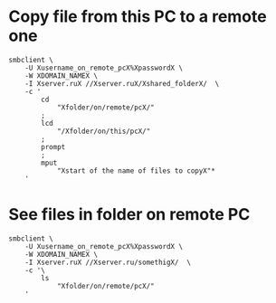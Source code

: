 #                  Copy file from this PC to a remote one

```
smbclient \
    -U Xusername_on_remote_pcX%XpasswordX \
    -W XDOMAIN_NAMEX \
    -I Xserver.ruX //Xserver.ruX/Xshared_folderX/  \
    -c '
        cd
            "Xfolder/on/remote/pcX/"
        ;
        lcd
            "/Xfolder/on/this/pcX/"
        ;
        prompt
        ;
        mput
            "Xstart of the name of files to copyX"*
    '
```

#                  See files in folder on remote PC

```
smbclient \
    -U Xusername_on_remote_pcX%XpasswordX \
    -W XDOMAIN_NAMEX \
    -I Xserver.ruX //Xserver.ru/somethigX/  \
    -c '\
        ls
            "Xfolder/on/remote/pcX/"
    '
```